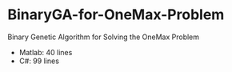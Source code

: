 # BinaryGA-for-OneMax-Problem
 Binary Genetic Algorithm for Solving the OneMax Problem

* Matlab: 40 lines
* C#: 99 lines
